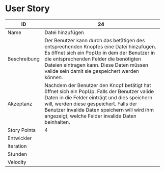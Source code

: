 # User Story

| ID         |24|
|-|-|
|Name        |Datei hinzufügen|
|Beschreibung|Der Benutzer kann durch das betätigen des entsprechenden Knopfes eine Datei hinzufügen. Es öffnet sich ein PopUp in dem der Benutzer in die entsprechenden Felder die benötigten Dateien eintragen kann. Diese Daten müssen valide sein damit sie gespeichert werden können.|
|Akzeptanz   |Nachdem der Benutzer den Knopf betätigt hat öffnet sich ein PopUp. Falls der Benutzer valide Daten in die Felder einträgt und dies speichern will, werden diese gespeichert. Falls der Benutzer invalide Daten speichern will wird ihm angezeigt, welche Felder invalide Daten beinhalten.|
|Story Points|4|
|Entwickler  ||
|Iteration   ||
|Stunden     ||
|Velocity    ||

